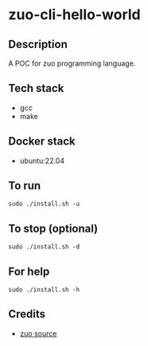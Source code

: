 # zuo-cli-hello-world

## Description
A POC for zuo programming language.

## Tech stack
- gcc
- make

## Docker stack
- ubuntu:22.04

## To run
`sudo ./install.sh -u`

## To stop (optional)
`sudo ./install.sh -d`

## For help
`sudo ./install.sh -h`

## Credits
- [zuo source](https://github.com/racket/zuo.git)